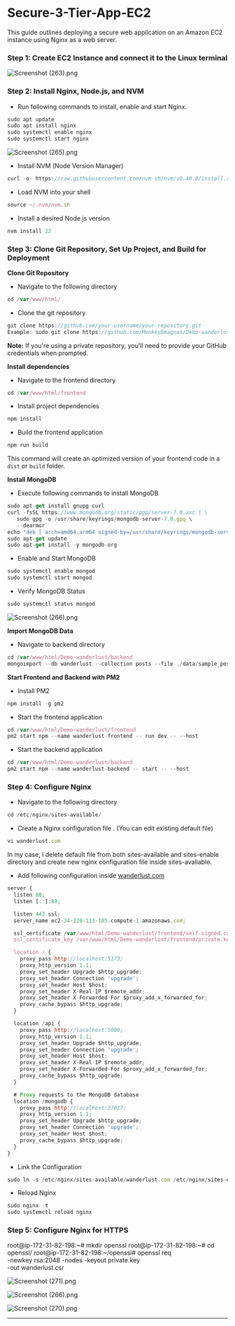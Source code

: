 # Secure-3-Tier-App-EC2

This guide outlines deploying a secure web application on an Amazon EC2 instance using Nginx as a web server.

### Step 1: Create EC2 Instance and connect it to the Linux terminal

![Screenshot (263).png](https://prod-files-secure.s3.us-west-2.amazonaws.com/2d6bce8c-a731-496d-b7c1-ea861342fea1/14b62ee0-40fd-4da5-a9d3-f956cbddb69a/Screenshot_(263).png)

### Step 2: Install Nginx, Node.js, and NVM

- Run following commands to install, enable and start Nginx.

```jsx
sudo apt update
sudo apt install nginx
sudo systemctl enable nginx
sudo systemctl start nginx
```

![Screenshot (265).png](https://prod-files-secure.s3.us-west-2.amazonaws.com/2d6bce8c-a731-496d-b7c1-ea861342fea1/35ee99dd-68ae-404f-adc2-e3e0edda9d54/Screenshot_(265).png)

- Install NVM (Node Version Manager)

```jsx
curl -o- https://raw.githubusercontent.com/nvm-sh/nvm/v0.40.0/install.sh | bash
```

- Load NVM into your shell

```jsx
source ~/.nvm/nvm.sh
```

- Install a desired Node.js version

```jsx
nvm install 22
```

### Step 3: Clone Git Repository, Set Up Project, and Build for Deployment

**Clone Git Repository**

- Navigate to the following directory

```jsx
cd /var/www/html/
```

- Clone the git repository

```jsx
git clone https://github.com/your-username/your-repository.git
Example: sudo git clone https://github.com/MonkeyDmagnas/Demo-wanderlust.git
```

**Note:** If you're using a private repository, you'll need to provide your GitHub credentials when prompted.

**Install dependencies**

- Navigate to the frontend directory

```jsx
cd /var/www/html/frontend
```

- Install project dependencies

```jsx
npm install
```

- Build the frontend application

```jsx
npm run build
```

This command will create an optimized version of your frontend code in a `dist` or `build` folder.

**Install MongoDB**

- Execute following commands to install MongoDB

```jsx
sudo apt-get install gnupg curl
curl -fsSL https://www.mongodb.org/static/pgp/server-7.0.asc | \
   sudo gpg -o /usr/share/keyrings/mongodb-server-7.0.gpg \
   --dearmor
echo "deb [ arch=amd64,arm64 signed-by=/usr/share/keyrings/mongodb-server-7.0.gpg ] https://repo.mongodb.org/apt/ubuntu jammy/mongodb-org/7.0 multiverse" | sudo tee /etc/apt/sources.list.d/mongodb-org-7.0.list
sudo apt-get update
sudo apt-get install -y mongodb-org
```

- Enable and Start MongoDB

```jsx
sudo systemctl enable mongod
sudo systemctl start mongod
```

- Verify MongoDB Status

```jsx
sudo systemctl status mongod
```

![Screenshot (266).png](https://prod-files-secure.s3.us-west-2.amazonaws.com/2d6bce8c-a731-496d-b7c1-ea861342fea1/af6e8744-3ef8-45b3-9bb4-1c00f30218d2/Screenshot_(266).png)

**Import MongoDB Data**

- Navigate to backend directory

```jsx
cd /var/www/html/Demo-wanderlust/backend
mongoimport --db wanderlust --collection posts --file ./data/sample_posts.json --jsonArray
```

**Start Frontend and Backend with PM2**

- Install PM2

```jsx
npm install -g pm2
```

- Start the frontend application

```jsx
cd /var/www/html/Demo-wanderlust/frontend
pm2 start npm --name wanderlust-frontend -- run dev -- --host
```

- Start the backend application

```jsx
cd /var/www/html/Demo-wanderlust/backend
pm2 start npm --name wanderlust-backend -- start -- --host
```

### Step 4: Configure Nginx

- Navigate to the following directory

```jsx
cd /etc/nginx/sites-available/
```

- Create a Nginx configuration file . (You can edit existing default file)

```jsx
vi wanderlust.com
```

In my case, I delete default file from both sites-available and sites-enable directory and create new nginx configuration file inside sites-available.

- Add following configuration inside [wanderlust.com](http://wanderlust.com)

```jsx
server {
  listen 80;
  listen [::]:80;

  listen 443 ssl;
  server_name ec2-34-228-113-105.compute-1.amazonaws.com;

  ssl_certificate /var/www/html/Demo-wanderlust/frontend/self-signed.crt;
  ssl_certificate_key /var/www/html/Demo-wanderlust/frontend/private.key;

  location / {
    proxy_pass http://localhost:5173;
    proxy_http_version 1.1;
    proxy_set_header Upgrade $http_upgrade;
    proxy_set_header Connection 'upgrade';
    proxy_set_header Host $host;
    proxy_set_header X-Real-IP $remote_addr;
    proxy_set_header X-Forwarded-For $proxy_add_x_forwarded_for;
    proxy_cache_bypass $http_upgrade;
  }

  location /api {
    proxy_pass http://localhost:5000;
    proxy_http_version 1.1;
    proxy_set_header Upgrade $http_upgrade;
    proxy_set_header Connection 'upgrade';
    proxy_set_header Host $host;
    proxy_set_header X-Real-IP $remote_addr;
    proxy_set_header X-Forwarded-For $proxy_add_x_forwarded_for;
    proxy_cache_bypass $http_upgrade;
  }

  # Proxy requests to the MongoDB database
  location /mongodb {
    proxy_pass http://localhost:27017;
    proxy_http_version 1.1;
    proxy_set_header Upgrade $http_upgrade;
    proxy_set_header Connection 'upgrade';
    proxy_set_header Host $host;
    proxy_cache_bypass $http_upgrade;
  }
}
```

- Link the Configuration

```jsx
sudo ln -s /etc/nginx/sites-available/wanderlust.com /etc/nginx/sites-enabled/wanderlust.com
```

- Reload Nginx

```jsx
sudo nginx -t
sudo systemctl reload nginx
```

### Step 5: Configure Nginx for HTTPS

root@ip-172-31-82-198:~# mkdir openssl
root@ip-172-31-82-198:~# cd openssl/
root@ip-172-31-82-198:~/openssl# openssl req \
-newkey rsa:2048 -nodes -keyout private.key \
-out wanderlust.csr

![Screenshot (271).png](https://prod-files-secure.s3.us-west-2.amazonaws.com/2d6bce8c-a731-496d-b7c1-ea861342fea1/64c6fba4-7877-4369-8fe1-9360a4ed2771/Screenshot_(271).png)

![Screenshot (266).png](https://prod-files-secure.s3.us-west-2.amazonaws.com/2d6bce8c-a731-496d-b7c1-ea861342fea1/9c6459ee-2050-4a95-94c6-f4dcc470e93c/Screenshot_(266).png)

![Screenshot (270).png](https://prod-files-secure.s3.us-west-2.amazonaws.com/2d6bce8c-a731-496d-b7c1-ea861342fea1/0556ac02-afe3-4977-a72c-3ae332bb6fe6/Screenshot_(270).png)

---
